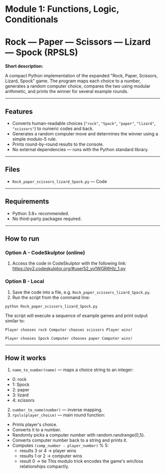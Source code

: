 # **Module 1: Functions, Logic, Conditionals**

# Rock — Paper — Scissors — Lizard — Spock (RPSLS)

**Short description:**  

A compact Python implementation of the expanded "Rock, Paper, Scissors, Lizard, Spock" game. The program maps each choice to a number, generates a random computer choice, compares the two using modular arithmetic, and prints the winner for several example rounds.

---

## Features
- Converts human-readable choices (`"rock"`, `"Spock"`, `"paper"`, `"lizard"`, `"scissors"`) to numeric codes and back.
- Generates a random computer move and determines the winner using a simple modulo-5 rule.
- Prints round-by-round results to the console.
- No external dependencies — runs with the Python standard library.

---

## Files
- `Rock_paper_scissors_lizard_Spock.py` — Code

---

## Requirements
- Python 3.8+ recommended.
- No third-party packages required.

---

## How to run

### Option A - CodeSkulptor (online)

1. Access the code in CodeSkulptor with the following link: https://py2.codeskulptor.org/#user52_yo1WGR6Hlz_1.py

### Option B - Local

1. Save the code into a file, e.g. `Rock_paper_scissors_lizard_Spock.py`.
2. Run the script from the command line:

`python Rock_paper_scissors_lizard_Spock.py`

The script will execute a sequence of example games and print output similar to:

`Player chooses rock
Computer chooses scissors
Player wins!`

`Player chooses Spock
Computer chooses paper
Computer wins!`

---

## How it works

1. `name_to_number(name)` — maps a choice string to an integer:
  * 0: rock
  * 1: Spock
  * 2: paper
  * 3: lizard
  * 4: scissors
2. `number_to_name(number)` — inverse mapping.
3. `rpsls(player_choice)` — main round function:
  * Prints player's choice.
  * Converts it to a number.
  * Randomly picks a computer number with random.randrange(0,5).
  * Converts computer number back to a string and prints it.
  * Computes `(comp_number - player_number)` % 5:
    * results 3 or 4 → player wins
    * results 1 or 2 → computer wins
    * result 0 → tie
This modulo trick encodes the game's win/loss relationships compactly.
